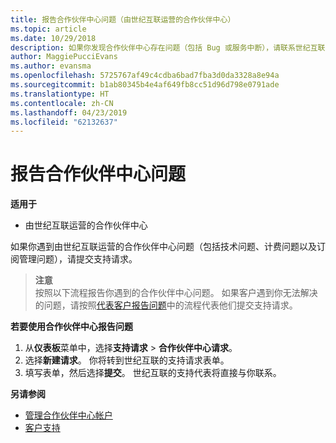 ```yaml
---
title: 报告合作伙伴中心问题（由世纪互联运营的合作伙伴中心）
ms.topic: article
ms.date: 10/29/2018
description: 如果你发现合作伙伴中心存在问题（包括 Bug 或服务中断），请联系世纪互联。
author: MaggiePucciEvans
ms.author: evansma
ms.openlocfilehash: 5725767af49c4cdba6bad7fba3d0da3328a8e94a
ms.sourcegitcommit: b1ab80345b4e4af649fb8cc51d96d798e0791ade
ms.translationtype: HT
ms.contentlocale: zh-CN
ms.lasthandoff: 04/23/2019
ms.locfileid: "62132637"
---
```

# <a name="report-a-problem-with-partner-center"></a>报告合作伙伴中心问题 


**适用于**

-   由世纪互联运营的合作伙伴中心


如果你遇到由世纪互联运营的合作伙伴中心问题（包括技术问题、计费问题以及订阅管理问题），请提交支持请求。 

>**注意**<br>按照以下流程报告你遇到的合作伙伴中心问题。 如果客户遇到你无法解决的问题，请按照[代表客户报告问题](report-problems-on-behalf-of-a-customer.md)中的流程代表他们提交支持请求。

**若要使用合作伙伴中心报告问题**

1.  从**仪表板**菜单中，选择**支持请求** &gt; **合作伙伴中心请求**。
2.  选择**新建请求**。 你将转到世纪互联的支持请求表单。 
3.  填写表单，然后选择**提交**。 世纪互联的支持代表将直接与你联系。

**另请参阅**

-   [管理合作伙伴中心帐户](partner-center-account-setup.md)
-   [客户支持](customer-support.md)

 




